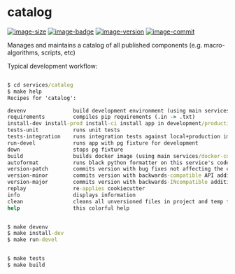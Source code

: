 # catalog

[![image-size]](https://microbadger.com/images/itisfoundation/catalog. "More on itisfoundation/catalog:staging-latest image")
[![image-badge]](https://microbadger.com/images/itisfoundation/catalog "More on Components Catalog Service image in registry")
[![image-version]](https://microbadger.com/images/itisfoundation/catalog "More on Components Catalog Service image in registry")
[![image-commit]](https://microbadger.com/images/itisfoundation/catalog "More on Components Catalog Service image in registry")

Manages and maintains a catalog of all published components (e.g. macro-algorithms, scripts, etc)

Typical development workflow:

```cmd

$ cd services/catalog
$ make help
Recipes for 'catalog':

devenv               build development environment (using main services/docker-compose-build.yml)
requirements         compiles pip requirements (.in -> .txt)
install-dev install-prod install-ci install app in development/production or CI mode
tests-unit           runs unit tests
tests-integration    runs integration tests against local+production images
run-devel            runs app with pg fixture for development
down                 stops pg fixture
build                builds docker image (using main services/docker-compose-build.yml)
autoformat           runs black python formatter on this service's code [https://black.readthedocs.io/en/stable/]
version-patch        commits version with bug fixes not affecting the cookiecuter config
version-minor        commits version with backwards-compatible API addition or changes (i.e. can replay)
version-major        commits version with backwards-INcompatible addition or changes
replay               re-applies cookiecutter
info                 displays information
clean                cleans all unversioned files in project and temp files create by this makefile
help                 this colorful help


$ make devenv
$ make install-dev
$ make run-devel


$ make tests
$ make build
```




<!-- Add badges urls here-->
[image-size]:https://img.shields.io/microbadger/image-size/itisfoundation/catalog./staging-latest.svg?label=catalog.&style=flat
[image-badge]:https://images.microbadger.com/badges/image/itisfoundation/catalog.svg
[image-version]:https://images.microbadger.com/badges/version/itisfoundation/catalog.svg
[image-commit]:https://images.microbadger.com/badges/commit/itisfoundation/catalog.svg
<!------------------------->
